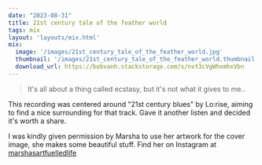 ```yaml
---
date: "2023-08-31"
title: 21st century tale of the feather world
tags: mix
layout: 'layouts/mix.html'
mix:
  image: '/images/21st_century_tale_of_the_feather_world.jpg'
  thumbnail: '/images/21st_century_tale_of_the_feather_world.thumbnail.jpg'
  download_url: https://bobvanh.stackstorage.com/s/nvt3cVgWhxmhxVbn
---
```


> It's all about a thing called ecstasy, but it's not what it gives to me..

This recording was centered around "21st century blues" by Lo:rise, aiming to find a nice surrounding for that track. Gave it another listen and decided it's worth a share.

I was kindly given permission by Marsha to use her artwork for the cover image, she makes some beautiful stuff. Find her on Instagram at [marshasartfuelledlife](https://www.instagram.com/marshasartfuelledlife/)